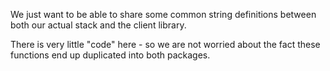 We just want to be able to share some common string definitions
between both our actual stack and the client library.

There is very little "code" here - so we are not worried about
the fact these functions end up duplicated into both packages.
